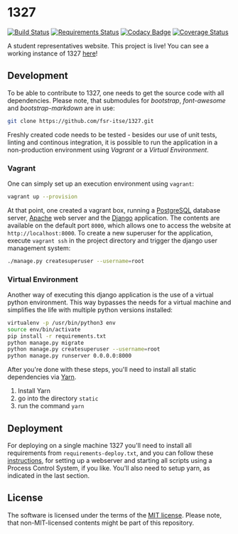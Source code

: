 1327
====

[![Build Status](https://travis-ci.org/fsr-itse/1327.svg?branch=master)](https://travis-ci.org/fsr-itse/1327)
[![Requirements Status](https://requires.io/github/fsr-itse/1327/requirements.svg?branch=master)](https://requires.io/github/fsr-itse/1327/requirements/?branch=master)
[![Codacy Badge](https://api.codacy.com/project/badge/Grade/dbb7db2d1306434e92a947a9214671ba)](https://www.codacy.com/app/fsr-itse/1327)
[![Coverage Status](https://coveralls.io/repos/github/fsr-itse/1327/badge.svg?branch=master)](https://coveralls.io/github/fsr-itse/1327?branch=master)

A student representatives website. This project is live! You can see a working instance of 1327 [here](https://myhpi.de/home)!

## Development

To be able to contribute to 1327, one needs to get the source code with all dependencies. Please note, that submodules for *bootstrap*, *font-awesome* and *bootstrap-markdown* are in use:

```bash
git clone https://github.com/fsr-itse/1327.git
```

Freshly created code needs to be tested - besides our use of unit tests, linting and continous integration, it is possible to run the application in a non-production environment using *Vagrant* or a *Virtual Environment*.

### Vagrant

One can simply set up an execution environment using `vagrant`:

```bash
vagrant up --provision
```

At that point, one created a vagrant box, running a [PostgreSQL](https://www.postgresql.org/) database server, [Apache](https://httpd.apache.org/) web server and the [Django](https://www.djangoproject.com/) application. The contents are available on the default port `8000`, which allows one to access the website at `http://localhost:8000`. To create a new superuser for the application, execute `vagrant ssh` in the project directory and trigger the django user management system:

```bash
./manage.py createsuperuser --username=root
```

### Virtual Environment

Another way of executing this django application is the use of a virtual python environment. This way bypasses the needs for a virtual machine and simplifies the life with multiple python versions installed:

```bash
virtualenv -p /usr/bin/python3 env
source env/bin/activate
pip install -r requirements.txt
python manage.py migrate
python manage.py createsuperuser --username=root
python manage.py runserver 0.0.0.0:8000
```

After you're done with these steps, you'll need to install all static dependencies
via [Yarn](https://yarnpkg.com/lang/en/).
1. Install Yarn
2. go into the directory `static`
3. run the command `yarn`

## Deployment

For deploying on a single machine 1327 you'll need to install all requirements from `requirements-deploy.txt`, and you can follow these [instructions](https://github.com/fsr-itse/1327/wiki/Deployment), for setting up a webserver and starting all scripts using a Process Control System, if you like.
You'll also need to setup yarn, as indicated in the last section.


## License

The software is licensed under the terms of the [MIT license](LICENSE). Please note, that non-MIT-licensed contents might be part of this repository.
